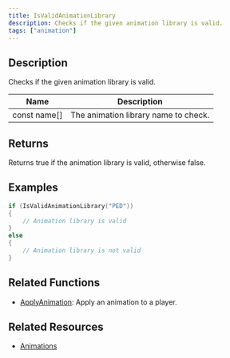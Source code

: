 ```yaml
---
title: IsValidAnimationLibrary
description: Checks if the given animation library is valid.
tags: ["animation"]
---
```


<VersionWarn version='omp v1.1.0.2612' />

## Description

Checks if the given animation library is valid.

| Name         | Description                                                 |
| ------------ | ----------------------------------------------------------- |
| const name[] | The animation library name to check.                        |

## Returns

Returns true if the animation library is valid, otherwise false.

## Examples

```c
if (IsValidAnimationLibrary("PED"))
{
    // Animation library is valid
}
else
{
    // Animation library is not valid
}
```

## Related Functions

- [ApplyAnimation](ApplyAnimation): Apply an animation to a player.

## Related Resources

- [Animations](../resources/animations)
